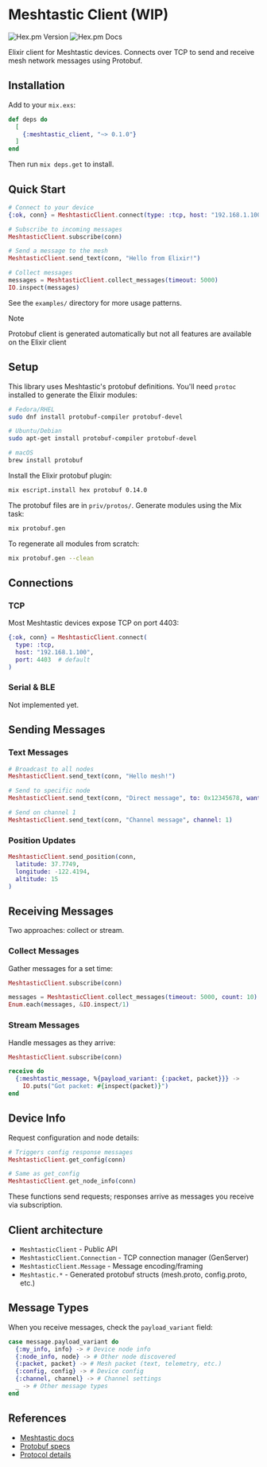 # Meshtastic Client (WIP)

![Hex.pm Version](https://img.shields.io/hexpm/v/meshtastic_client)
![Hex.pm Docs](https://img.shields.io/hexpm/v/meshtastic_client?label=hexdocs&link=https%3A%2F%2Fhexdocs.pm%2Fmeshtastic_client%2Fapi-reference.html)

Elixir client for Meshtastic devices. Connects over TCP to send and receive mesh network messages using Protobuf.

## Installation

Add to your `mix.exs`:

```elixir
def deps do
  [
    {:meshtastic_client, "~> 0.1.0"}
  ]
end
```

Then run `mix deps.get` to install.

## Quick Start

```elixir
# Connect to your device
{:ok, conn} = MeshtasticClient.connect(type: :tcp, host: "192.168.1.100")

# Subscribe to incoming messages
MeshtasticClient.subscribe(conn)

# Send a message to the mesh
MeshtasticClient.send_text(conn, "Hello from Elixir!")

# Collect messages
messages = MeshtasticClient.collect_messages(timeout: 5000)
IO.inspect(messages)
```

See the `examples/` directory for more usage patterns.

> [!NOTE]
> Protobuf client is generated automatically but not all features are available on the Elixir client

## Setup

This library uses Meshtastic's protobuf definitions. You'll need `protoc` installed to generate the Elixir modules:

```bash
# Fedora/RHEL
sudo dnf install protobuf-compiler protobuf-devel

# Ubuntu/Debian
sudo apt-get install protobuf-compiler protobuf-devel

# macOS
brew install protobuf
```

Install the Elixir protobuf plugin:
```bash
mix escript.install hex protobuf 0.14.0
```

The protobuf files are in `priv/protos/`. Generate modules using the Mix task:
```bash
mix protobuf.gen
```

To regenerate all modules from scratch:
```bash
mix protobuf.gen --clean
```

## Connections

### TCP

Most Meshtastic devices expose TCP on port 4403:

```elixir
{:ok, conn} = MeshtasticClient.connect(
  type: :tcp,
  host: "192.168.1.100",
  port: 4403  # default
)
```

### Serial & BLE

Not implemented yet.

## Sending Messages

### Text Messages

```elixir
# Broadcast to all nodes
MeshtasticClient.send_text(conn, "Hello mesh!")

# Send to specific node
MeshtasticClient.send_text(conn, "Direct message", to: 0x12345678, want_ack: true)

# Send on channel 1
MeshtasticClient.send_text(conn, "Channel message", channel: 1)
```

### Position Updates

```elixir
MeshtasticClient.send_position(conn,
  latitude: 37.7749,
  longitude: -122.4194,
  altitude: 15
)
```

## Receiving Messages

Two approaches: collect or stream.

### Collect Messages

Gather messages for a set time:

```elixir
MeshtasticClient.subscribe(conn)

messages = MeshtasticClient.collect_messages(timeout: 5000, count: 10)
Enum.each(messages, &IO.inspect/1)
```

### Stream Messages

Handle messages as they arrive:

```elixir
MeshtasticClient.subscribe(conn)

receive do
  {:meshtastic_message, %{payload_variant: {:packet, packet}}} ->
    IO.puts("Got packet: #{inspect(packet)}")
end
```

## Device Info

Request configuration and node details:

```elixir
# Triggers config response messages
MeshtasticClient.get_config(conn)

# Same as get_config
MeshtasticClient.get_node_info(conn)
```

These functions send requests; responses arrive as messages you receive via subscription.

## Client architecture

- `MeshtasticClient` - Public API
- `MeshtasticClient.Connection` - TCP connection manager (GenServer)
- `MeshtasticClient.Message` - Message encoding/framing
- `Meshtastic.*` - Generated protobuf structs (mesh.proto, config.proto, etc.)

## Message Types

When you receive messages, check the `payload_variant` field:

```elixir
case message.payload_variant do
  {:my_info, info} -> # Device node info
  {:node_info, node} -> # Other node discovered
  {:packet, packet} -> # Mesh packet (text, telemetry, etc.)
  {:config, config} -> # Device config
  {:channel, channel} -> # Channel settings
  _ -> # Other message types
end
```

## References

- [Meshtastic docs](https://meshtastic.org/docs/)
- [Protobuf specs](https://buf.build/meshtastic/protobufs)
- [Protocol details](https://github.com/meshtastic/protobufs)
